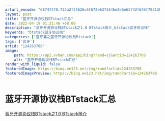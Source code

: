 ```yaml
---
arturl_encode: "68747470:733a2f2f626c6f672e6373646e2e6e65742f646f703130322f:61727469636c652f64657461696c732f313234323633373038"
layout: post
title: "蓝牙开源协议栈BTstack汇总"
date: 2022-04-19 01:21:46 +08:00
description: "蓝牙开源协议栈BTstack之1.0 BTstack简介_btstack蓝牙协议栈"
keywords: "btstack蓝牙协议栈"
categories: ['蓝牙篇之蓝牙开源协议栈Btstack']
tags: ['蓝牙']
artid: "124263708"
image:
    path: https://api.vvhan.com/api/bing?rand=sj&artid=124263708
    alt: "蓝牙开源协议栈BTstack汇总"
render_with_liquid: false
featuredImage: https://bing.ee123.net/img/rand?artid=124263708
featuredImagePreview: https://bing.ee123.net/img/rand?artid=124263708
---
```


# 蓝牙开源协议栈BTstack汇总

[蓝牙开源协议栈BTstack之1.0 BTstack简介](https://blog.csdn.net/dop102/article/details/124263721 "蓝牙开源协议栈BTstack之1.0 BTstack简介")